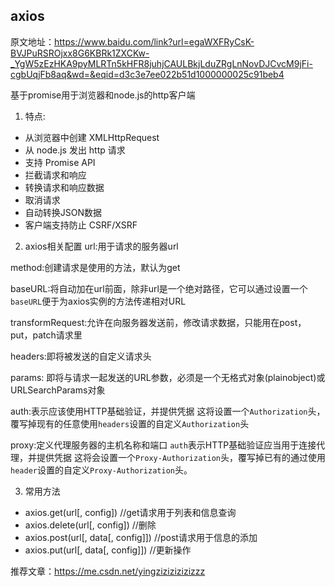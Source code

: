 ## axios
原文地址：https://www.baidu.com/link?url=egaWXFRyCsK-BVJPuRSROjxx8G6KBRk1ZXCKw-_YgW5zEzHKA9pyMLRTn5kHFR8juhjCAULBkjLduZRgLnNovDJCvcM9jFi-cgbUqjFb8aq&wd=&eqid=d3c3e7ee022b51d1000000025c91beb4

基于promise用于浏览器和node.js的http客户端

1. 特点:
* 从浏览器中创建 XMLHttpRequest
* 从 node.js 发出 http 请求
* 支持 Promise API
* 拦截请求和响应
* 转换请求和响应数据
* 取消请求
* 自动转换JSON数据
* 客户端支持防止 CSRF/XSRF

2. axios相关配置
url:用于请求的服务器url

method:创建请求是使用的方法，默认为get

baseURL:将自动加在url前面，除非url是一个绝对路径，它可以通过设置一个`baseURL`便于为axios实例的方法传递相对URL
   
 transformRequest:允许在向服务器发送前，修改请求数据，只能用在post，put，patch请求里
 
 headers:即将被发送的自定义请求头
 
params:   即将与请求一起发送的URL参数，必须是一个无格式对象(plainobject)或URLSearchParams对象
   
 auth:表示应该使用HTTP基础验证，并提供凭据
   这将设置一个`Authorization`头，覆写掉现有的任意使用`headers`设置的自定义`Authorization`头
    
  proxy:定义代理服务器的主机名称和端口
    `auth`表示HTTP基础验证应当用于连接代理，并提供凭据
    这将会设置一个`Proxy-Authorization`头，覆写掉已有的通过使用`header`设置的自定义`Proxy-Authorization`头。

3. 常用方法

* axios.get(url[, config])   //get请求用于列表和信息查询
* axios.delete(url[, config])  //删除
* axios.post(url[, data[, config]])  //post请求用于信息的添加
* axios.put(url[, data[, config]])  //更新操作

推荐文章：https://me.csdn.net/yingzizizizizizzz